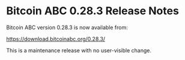 # Bitcoin ABC 0.28.3 Release Notes

Bitcoin ABC version 0.28.3 is now available from:

  <https://download.bitcoinabc.org/0.28.3/>

This is a maintenance release with no user-visible change.
